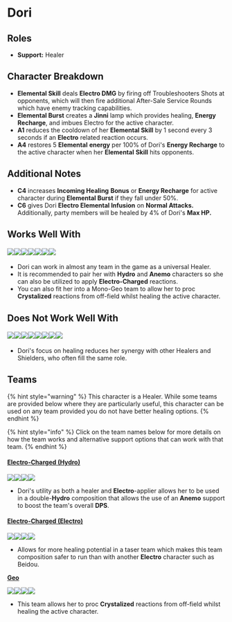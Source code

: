 # Dori

## Roles

* **Support:** Healer

## **Character Breakdown**

* **Elemental Skill** deals **Electro DMG** by firing off Troubleshooters Shots at opponents, which will then fire additional After-Sale Service Rounds which have enemy tracking capabilities.
* **Elemental Burst** creates a **Jinni** lamp which provides healing, **Energy Recharge**, and imbues Electro for the active character.
* **A1** reduces the cooldown of her **Elemental Skill** by 1 second every 3 seconds if an **Electro** related reaction occurs.
* **A4** restores 5 **Elemental** **energy** per 100% of Dori's **Energy Recharge** to the active character when her **Elemental** **Skill** hits opponents.&#x20;

## Additional Notes

* **C4** increases **Incoming Healing** **Bonus** or **Energy Recharge** for active character during **Elemental Burst** if they fall under 50%.
* **C6** gives Dori **Electro Elemental Infusion** on **Normal Attacks.** Additionally, party members will be healed by 4% of Dori's **Max HP.**

## Works Well With

#### ![](../../.gitbook/assets/ui\_icon\_anemo.webp)![](../../.gitbook/assets/ui\_icon\_cryo.webp)![](../../.gitbook/assets/ui\_icon\_electro.webp)![](../../.gitbook/assets/ui\_icon\_geo.webp)![](../../.gitbook/assets/ui\_icon\_hydro.webp)![](../../.gitbook/assets/ui\_icon\_pyro.webp)![](../../.gitbook/assets/ui\_icon\_dendro.webp)

* Dori can work in almost any team in the game as a universal Healer.
* It is recommended to pair her with **Hydro** and **Anemo** characters so she can also be utilized to apply **Electro-Charged** reactions.&#x20;
* You can also fit her into a Mono-Geo team to allow her to proc **Crystalized** reactions from off-field whilst healing the active character.

## Does Not Work Well With

#### ![](../../.gitbook/assets/ui\_avataricon\_zhongli.png)![](../../.gitbook/assets/ui\_avataricon\_bennett.png)![](../../.gitbook/assets/ui\_avataricon\_diona.png)![](../../.gitbook/assets/ui\_avataricon\_jean.png)![](../../.gitbook/assets/ui\_avataricon\_sayu.png)![](../../.gitbook/assets/ui\_avataricon\_qiqi.png)![](../../.gitbook/assets/ui\_avataricon\_barbara.png)![](../../.gitbook/assets/ui\_avataricon\_thoma.png)

* Dori's focus on healing reduces her synergy with other Healers and Shielders, who often fill the same role.

## Teams

{% hint style="warning" %}
This character is a Healer. While some teams are provided below where they are particularly useful, this character can be used on any team provided you do not have better healing options.
{% endhint %}

{% hint style="info" %}
Click on the team names below for more details on how the team works and alternative support options that can work with that team.
{% endhint %}

#### [Electro-Charged (Hydro)](../../teams/electro-charged-hydro.md)

![](../../.gitbook/assets/ui\_avataricon\_yelan.png)![](../../.gitbook/assets/ui\_avataricon\_ayato.png)![](../../.gitbook/assets/ui\_avataricon\_dori.png)![](../../.gitbook/assets/ui\_avataricon\_kazuha.png)

* Dori's utility as both a healer and **Electro**-applier allows her to be used in a double-**Hydro** composition that allows the use of an **Anemo** support to boost the team's overall **DPS**.

#### [Electro-Charged (Electro)](../../teams/electro-charged.md)

![](../../.gitbook/assets/ui\_avataricon\_sucrose.png)![](../../.gitbook/assets/ui\_avataricon\_fischl.png)![](../../.gitbook/assets/ui\_avataricon\_dori.png)![](../../.gitbook/assets/ui\_avataricon\_xingqiu.png)

* Allows for more healing potential in a taser team which makes this team composition safer to run than with another **Electro** character such as Beidou.

****[**Geo**](../../teams/geo.md)****

![](../../.gitbook/assets/ui\_avataricon\_itto.png)![](../../.gitbook/assets/ui\_avataricon\_albedo.png)![](../../.gitbook/assets/ui\_avataricon\_gorou.png)![](../../.gitbook/assets/ui\_avataricon\_dori.png)

* This team allows her to proc **Crystalized** reactions from off-field whilst healing the active character.
